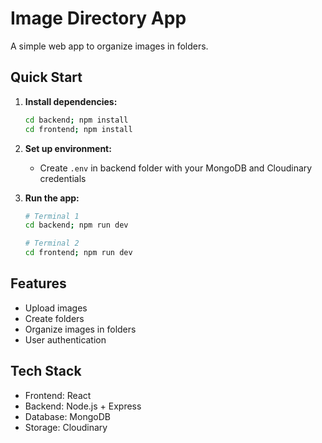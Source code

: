 # Image Directory App

A simple web app to organize images in folders.

## Quick Start

1. **Install dependencies:**
   ```bash
   cd backend; npm install
   cd frontend; npm install
   ```

2. **Set up environment:**
   - Create `.env` in backend folder with your MongoDB and Cloudinary credentials

3. **Run the app:**
   ```bash
   # Terminal 1
   cd backend; npm run dev

   # Terminal 2
   cd frontend; npm run dev
   ```

## Features
- Upload images
- Create folders
- Organize images in folders
- User authentication

## Tech Stack
- Frontend: React
- Backend: Node.js + Express
- Database: MongoDB
- Storage: Cloudinary
